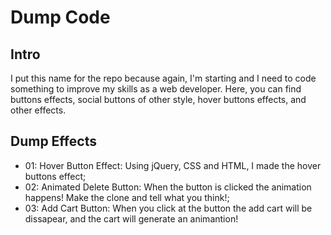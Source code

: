 # Dump Code

## Intro
I put this name for the repo because again, I'm starting and I need to code something to improve my skills as a web developer.
Here, you can find buttons effects, social buttons of other style, hover buttons effects, and other effects.

## Dump Effects
- 01: Hover Button Effect: Using jQuery, CSS and HTML, I made the hover buttons effect;
- 02: Animated Delete Button: When the button is clicked the animation happens! Make the clone and tell what you think!;
- 03: Add Cart Button: When you click at the button the add cart will be dissapear, and the cart will generate an animantion!